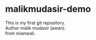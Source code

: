 # malikmudasir-demo
This is my first git repository.
<br>
Author malik mudasir (awan).
<br>
from mianwali.
